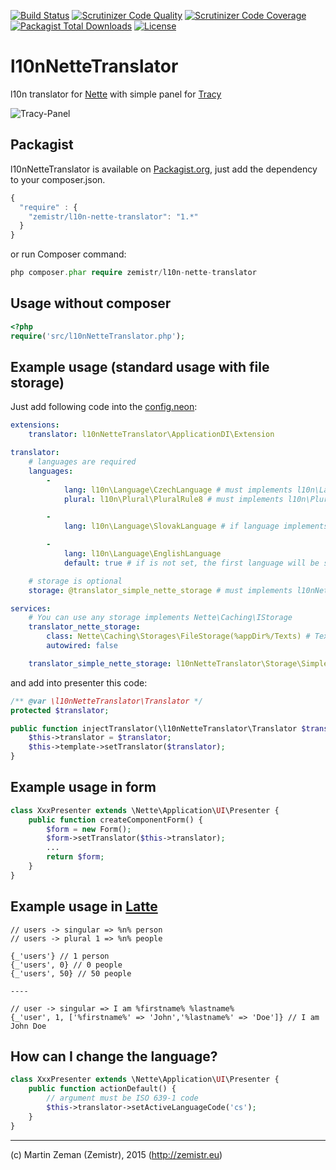 [![Build Status](https://travis-ci.org/Zemistr/l10n-nette-translator.svg?branch=master)](https://travis-ci.org/Zemistr/l10n-nette-translator)
[![Scrutinizer Code Quality](https://scrutinizer-ci.com/g/Zemistr/l10n-nette-translator/badges/quality-score.png?b=master)](https://scrutinizer-ci.com/g/Zemistr/l10n-nette-translator/?branch=master)
[![Scrutinizer Code Coverage](https://scrutinizer-ci.com/g/Zemistr/l10n-nette-translator/badges/coverage.png?b=master)](https://scrutinizer-ci.com/g/Zemistr/l10n-nette-translator/?branch=master)
[![Packagist Total Downloads](https://img.shields.io/packagist/dt/zemistr/l10n-nette-translator.svg)](https://packagist.org/packages/zemistr/l10n-nette-translator)
[![License](https://img.shields.io/packagist/l/zemistr/l10n-nette-translator.svg)](http://opensource.org/licenses/mit-license.php)

# l10nNetteTranslator
l10n translator for [Nette](http://nette.org/) with simple panel for [Tracy](http://tracy.nette.org/en/)

![Tracy-Panel](http://zemistr.github.io/l10n-nette-translator/images/tracy-panel.png)

## Packagist
l10nNetteTranslator is available on [Packagist.org](https://packagist.org/packages/zemistr/l10n-nette-translator),
just add the dependency to your composer.json.

```javascript
{
  "require" : {
    "zemistr/l10n-nette-translator": "1.*"
  }
}
```

or run Composer command:
```php
php composer.phar require zemistr/l10n-nette-translator
```

## Usage without composer

```php
<?php
require('src/l10nNetteTranslator.php');
```

## Example usage (standard usage with file storage)
Just add following code into the [config.neon](http://doc.nette.org/en/2.3/configuring):

```yaml
extensions:
    translator: l10nNetteTranslator\ApplicationDI\Extension

translator:
    # languages are required
    languages:
        -
            lang: l10n\Language\CzechLanguage # must implements l10n\Language\ILanguage
            plural: l10n\Plural\PluralRule8 # must implements l10n\Plural\IPlural

        -
            lang: l10n\Language\SlovakLanguage # if language implements l10n\Plural\IPlural, you can ignore plural section

        -
            lang: l10n\Language\EnglishLanguage
            default: true # if is not set, the first language will be set as default

    # storage is optional
    storage: @translator_simple_nette_storage # must implements l10nNetteTranslator\Storage\IStorage

services:
    # You can use any storage implements Nette\Caching\IStorage
    translator_nette_storage:
        class: Nette\Caching\Storages\FileStorage(%appDir%/Texts) # Texts will be saved in %appDir%/Texts as file named by ISO 639-1
        autowired: false

    translator_simple_nette_storage: l10nNetteTranslator\Storage\SimpleNetteStorage(@translator_nette_storage)

```

and add into presenter this code:

```php
/** @var \l10nNetteTranslator\Translator */
protected $translator;

public function injectTranslator(\l10nNetteTranslator\Translator $translator) {
    $this->translator = $translator;
    $this->template->setTranslator($translator);
}
```

## Example usage in form
```php
class XxxPresenter extends \Nette\Application\UI\Presenter {
    public function createComponentForm() {
        $form = new Form();
        $form->setTranslator($this->translator);
        ...
        return $form;
    }
}
```

## Example usage in [Latte](http://latte.nette.org)
```latte
// users -> singular => %n% person
// users -> plural 1 => %n% people

{_'users'} // 1 person
{_'users', 0} // 0 people
{_'users', 50} // 50 people

----

// user -> singular => I am %firstname% %lastname%
{_'user', 1, ['%firstname%' => 'John','%lastname%' => 'Doe']} // I am John Doe
```

## How can I change the language?
```php
class XxxPresenter extends \Nette\Application\UI\Presenter {
    public function actionDefault() {
        // argument must be ISO 639-1 code
        $this->translator->setActiveLanguageCode('cs');
    }
}
```

-----

(c) Martin Zeman (Zemistr), 2015 (http://zemistr.eu)
